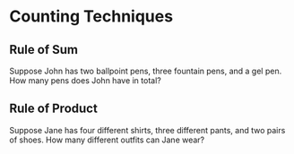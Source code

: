 # Counting Techniques


## Rule of Sum

Suppose John has two ballpoint pens, three fountain pens, and a gel pen. How many pens does John have in total? 

## Rule of Product

Suppose Jane has four different shirts, three different pants, and two pairs of shoes. How many different outfits can Jane wear? 

